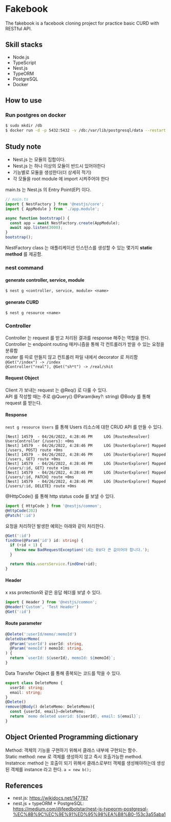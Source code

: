 # Fakebook
The fakebook is a facebook cloning project for practice basic CURD with RESTful API.

## Skill stacks
* Node.js
* TypeScript
* Nest.js
* TypeORM
* PostgreSQL
* Docker

## How to use
### Run postgres on docker
```bash
$ sudo mkdir /db
$ docker run -d -p 5432:5432 -v /db:/var/lib/postgresql/data --restart unless-stopped -e POSTGRES_USER="fakebook" -e POSTGRES_PASSWORD="temppass" -e PGDATA=/var/lib/postgresql/data/pgdata --name fakebook postgres
```

## Study note
* Nest.js 는 모듈의 집합이다.
* Nest.js 는 하나 이상의 모듈이 반드시 있어야한다
* 기능별로 모듈을 생성한다(더 상세히 적기)
* 각 모듈을 root module 에 import 시켜주어야 한다

main.ts 는 Nest.js 의 Entry Point(EP) 이다. 
```ts
// main.ts
import { NestFactory } from '@nestjs/core';
import { AppModule } from './app.module';

async function bootstrap() {
  const app = await NestFactory.create(AppModule);
  await app.listen(3000);
}
bootstrap();
```
NestFactory class 는 애플리케이션 인스턴스를 생성할 수 있는 몇가지 **static method** 를 제공함.  
### nest command
#### generate controller, service, module
`$ nest g <controller, service, module> <name>`
#### generate CURD
`$ nest g resource <name>`
### Controller
Controller 는 request 를 받고 처리된 결과를 response 해주는 역할을 한다.  
Controller 는 endpoint routing 매커니즘을 통해 각 컨트롤러가 받을 수 있는 요청을 분류함  
router 를 따로 만들지 않고 컨트롤러 파일 내에서 decorator 로 처리함
`@Get("/index") -> /index`  
`@Controller("real"), @Get("sh*t") -> /real/shit`  

#### Request Object
Client 가 보내는 request 는 @Req() 로 다룰 수 있다.  
API 를 작성할 때는 주로 @Query() @Param(key?: string) @Body 를 통해 request 를 받는다.  

#### Response
`nest g resource Users` 를 통해 Users 리소스에 대한 CRUD API 를 만들 수 있다.
```
[Nest] 14579  - 04/26/2022, 4:28:46 PM     LOG [RoutesResolver] UsersController {/users}: +0ms
[Nest] 14579  - 04/26/2022, 4:28:46 PM     LOG [RouterExplorer] Mapped {/users, POST} route +0ms
[Nest] 14579  - 04/26/2022, 4:28:46 PM     LOG [RouterExplorer] Mapped {/users, GET} route +0ms
[Nest] 14579  - 04/26/2022, 4:28:46 PM     LOG [RouterExplorer] Mapped {/users/:id, GET} route +1ms
[Nest] 14579  - 04/26/2022, 4:28:46 PM     LOG [RouterExplorer] Mapped {/users/:id, PATCH} route +0ms
[Nest] 14579  - 04/26/2022, 4:28:46 PM     LOG [RouterExplorer] Mapped {/users/:id, DELETE} route +0ms
```
@HttpCode() 를 통해 http status code 를 보낼 수 있다.
```ts
import { HttpCode } from '@nestjs/common';
@HttpCode(202)
@Patch(':id')
```
요청을 처리하던 발생한 예외는 아래와 같이 처리한다.
```ts
@Get(':id')
findOne(@Param('id') id: string) {
  if (+id < 1) {
    throw new BadRequestException('id는 0보다 큰 값이어야 합니다.');
  }

  return this.usersService.findOne(+id);
}
```
#### Header
x xss protection와 같은 응답 헤더를 보낼 수 있다.
```ts
import { Header } from '@nestjs/common';
@Header('Custom', 'Test Header')
@Get(':id')
```
#### Route parameter
```ts
@Delete(':userId/memo/:memoId')
deleteUserMemo(
  @Param('userId') userId: string,
  @Param('memoId') memoId: string,
) {
  return `userId: ${userId}, memoId: ${memoId}`;
}
```
Data Transfer Object 를 통해 중복되는 코드를 막을 수 있다.
```ts
export class DeleteMemo {
  userId: string;
  email: string;
}
@Delete()
remove(@Body() deleteMemo: DeleteMemo){
  const {userId, email}=deleteMemo;
  return `memo deleted userid: ${userId}, email: ${email}`;
}
```


## Object Oriented Programming dictionary
Method: 객체의 기능을 구현하기 위해서 클래스 내부에 구현되는 함수.  
Static method: new 로 객체를 생성하지 않고 즉시 호출가능한 method.  
Instatnce: method 는 호출이 되기 위해서 클래스로부터 객체를 생성해야하는데 생성된 객체를 instance 라고 한다. `a = new b();`

## References
* nest.js: https://wikidocs.net/147787
* nest.js + typeORM + PostgreSQL: https://medium.com/@feedbotstar/nest-js-typeorm-postgresql-%EC%8B%9C%EC%9E%91%ED%95%98%EA%B8%B0-153c3a55aba1
